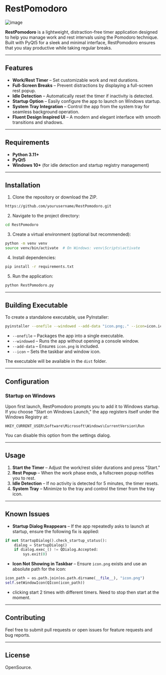 # RestPomodoro
![image](https://github.com/user-attachments/assets/44ad5aef-8676-46e8-bf42-f8f96fdbc3f4)

**RestPomodoro** is a lightweight, distraction-free timer application designed to help you manage work and rest intervals using the Pomodoro technique. Built with PyQt5 for a sleek and minimal interface, RestPomodoro ensures that you stay productive while taking regular breaks.

---

## Features
- **Work/Rest Timer** – Set customizable work and rest durations.
- **Full-Screen Breaks** – Prevent distractions by displaying a full-screen rest popup.
- **Idle Detection** – Automatically reset the timer if inactivity is detected.
- **Startup Option** – Easily configure the app to launch on Windows startup.
- **System Tray Integration** – Control the app from the system tray for seamless background operation.
- **Fluent Design Inspired UI** – A modern and elegant interface with smooth transitions and shadows.

---

## Requirements
- **Python 3.11+**
- **PyQt5**
- **Windows 10+** (for idle detection and startup registry management)

---

## Installation
1. Clone the repository or download the ZIP.
```bash
https://github.com/yourusername/RestPomodoro.git
```

2. Navigate to the project directory:
```bash
cd RestPomodoro
```

3. Create a virtual environment (optional but recommended):
```bash
python -m venv venv
source venv/bin/activate  # On Windows: venv\Scripts\activate
```

4. Install dependencies:
```bash
pip install -r requirements.txt
```

5. Run the application:
```bash
python RestPomodoro.py
```

---

## Building Executable
To create a standalone executable, use PyInstaller:
```bash
pyinstaller --onefile --windowed --add-data "icon.png;." --icon=icon.ico RestPomodoro.py
```
- `--onefile` – Packages the app into a single executable.
- `--windowed` – Runs the app without opening a console window.
- `--add-data` – Ensures `icon.png` is included.
- `--icon` – Sets the taskbar and window icon.

The executable will be available in the `dist` folder.

---

## Configuration
### Startup on Windows
Upon first launch, RestPomodoro prompts you to add it to Windows startup. If you choose "Start on Windows Launch," the app registers itself under the Windows Registry at:
```
HKEY_CURRENT_USER\Software\Microsoft\Windows\CurrentVersion\Run
```

You can disable this option from the settings dialog.

---

## Usage
1. **Start the Timer** – Adjust the work/rest slider durations and press "Start."
2. **Rest Popup** – When the work phase ends, a fullscreen popup notifies you to rest.
3. **Idle Detection** – If no activity is detected for 5 minutes, the timer resets.
4. **System Tray** – Minimize to the tray and control the timer from the tray icon.

---

## Known Issues
- **Startup Dialog Reappears** – If the app repeatedly asks to launch at startup, ensure the following fix is applied:
```python
if not StartupDialog().check_startup_status():
    dialog = StartupDialog()
    if dialog.exec_() != QDialog.Accepted:
        sys.exit(0)
```
- **Icon Not Showing in Taskbar** – Ensure `icon.png` exists and use an absolute path for the icon:
```python
icon_path = os.path.join(os.path.dirname(__file__), "icon.png")
self.setWindowIcon(QIcon(icon_path))
```
- clicking start 2 times with different timers. Need to stop then start at the moment. 

---

## Contributing
Feel free to submit pull requests or open issues for feature requests and bug reports.

---

## License
OpenSource.


